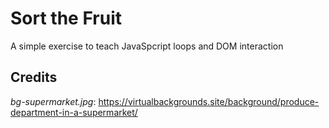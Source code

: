 # Sort the Fruit

A simple exercise to teach JavaSpcript loops and DOM interaction


## Credits

*bg-supermarket.jpg*: https://virtualbackgrounds.site/background/produce-department-in-a-supermarket/
